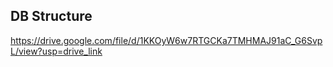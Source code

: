 ## DB Structure

https://drive.google.com/file/d/1KKOyW6w7RTGCKa7TMHMAJ91aC_G6SvpL/view?usp=drive_link
